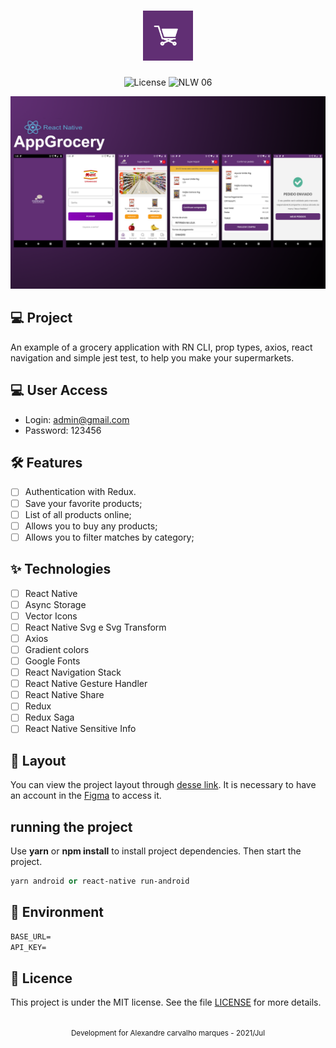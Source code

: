 <h1 align="center">
  <img alt="GamePlay" height="80" title="Plant Manager" src=".github/logo.png" />
</h1>

<p align="center">
  <img alt="License" src="https://img.shields.io/static/v1?label=license&message=MIT&color=E51C44&labelColor=0A1033">

 <img src="https://img.shields.io/static/v1?label=NLW&message=06&color=E51C44&labelColor=0A1033" alt="NLW 06" />
</p>


![cover](.github/cover.png?style=flat)


## 💻 Project
An example of a grocery application with RN CLI, prop types, axios, react navigation and simple jest test, to help you make your supermarkets.

## 💻 User Access
- Login: admin@gmail.com
- Password: 123456

## :hammer_and_wrench: Features 

-   [ ] Authentication with Redux.
-   [ ] Save your favorite products;
-   [ ] List of all products online;
-   [ ] Allows you to buy any products;
-   [ ] Allows you to filter matches by category;

## ✨ Technologies

-   [ ] React Native
-   [ ] Async Storage
-   [ ] Vector Icons
-   [ ] React Native Svg e Svg Transform
-   [ ] Axios
-   [ ] Gradient colors 
-   [ ] Google Fonts
-   [ ] React Navigation Stack
-   [ ] React Native Gesture Handler
-   [ ] React Native Share
-   [ ] Redux
-   [ ] Redux Saga
-   [ ] React Native Sensitive Info

## 🔖 Layout

You can view the project layout through [desse link](https://www.figma.com/file/0kv33XYjvOgvKGKHBaiR07/GamePlay-NLW-Together?node-id=58913%3A83). It is necessary to have an account in the [Figma](http://figma.com/) to access it.

## running the project

Use **yarn** or **npm install** to install project dependencies.
Then start the project.

```cl
yarn android or react-native run-android
```

## 📄 Environment
 ```cl
BASE_URL=
API_KEY=
```


## 📄 Licence

This project is under the MIT license. See the file [LICENSE](LICENSE.md) for more details.

<br />

<div align="center">
  <small>Development for Alexandre carvalho marques - 2021/Jul</small>
</div>